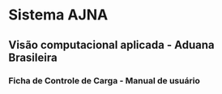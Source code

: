 # Sistema AJNA

## Visão computacional aplicada - Aduana Brasileira

### Ficha de Controle de Carga - Manual de usuário

